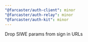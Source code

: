 ```yaml
---
"@farcaster/auth-client": minor
"@farcaster/auth-relay": minor
"@farcaster/auth-kit": minor
---
```


Drop SIWE params from sign in URLs
